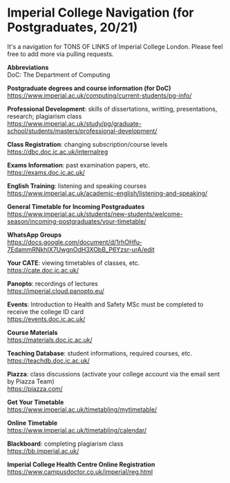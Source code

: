 # Imperial College Navigation (for Postgraduates, 20/21)
It's a navigation for TONS OF LINKS of Imperial College London. Please feel free to add more via pulling requests.

**Abbreviations** <br />
DoC: The Department of Computing

**Postgraduate degrees and course information (for DoC)** <br />
https://www.imperial.ac.uk/computing/current-students/pg-info/

**Professional Development**: skills of dissertations, writting, presentations, research; plagiarism class <br />
https://www.imperial.ac.uk/study/pg/graduate-school/students/masters/professional-development/

**Class Registration**: changing subscription/course levels <br />
https://dbc.doc.ic.ac.uk/internalreg

**Exams Information**: past examination papers, etc. <br />
https://exams.doc.ic.ac.uk/

**English Training**: listening and speaking courses <br />
https://www.imperial.ac.uk/academic-english/listening-and-speaking/

**General Timetable for Incoming Postgraduates** <br />
https://www.imperial.ac.uk/students/new-students/welcome-season/incoming-postgraduates/your-timetable/

**WhatsApp Groups** <br />
https://docs.google.com/document/d/1rhOHfu-7EdammRNkhIX7UwgnOdH3XObB_P6Yzsr-urA/edit

**Your CATE**: viewing timetables of classes, etc. <br />
https://cate.doc.ic.ac.uk/

**Panopto**: recordings of lectures <br />
https://imperial.cloud.panopto.eu/

**Events**: Introduction to Health and Safety MSc must be completed to receive the college ID card <br />
https://events.doc.ic.ac.uk/

**Course Materials** <br />
https://materials.doc.ic.ac.uk/

**Teaching Database**: student informations, required courses, etc. <br />
https://teachdb.doc.ic.ac.uk/

**Piazza**: class discussions (activate your college account via the email sent by Piazza Team) <br />
https://piazza.com/

**Get Your Timetable** <br />
https://www.imperial.ac.uk/timetabling/mytimetable/

**Online Timetable** <br />
https://www.imperial.ac.uk/timetabling/calendar/

**Blackboard**: completing plagiarism class <br />
https://bb.imperial.ac.uk/

**Imperial College Health Centre Online Registration** <br />
https://www.campusdoctor.co.uk/imperial/reg.html


